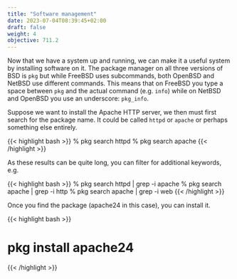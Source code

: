 ```yaml
---
title: "Software management"
date: 2023-07-04T08:39:45+02:00
draft: false
weight: 4
objective: 711.2
---
```

Now that we have a system up and running, we can make it a useful system by installing software on it.
The package manager on all three versions of BSD is `pkg` but while FreeBSD uses subcommands, both OpenBSD and NetBSD use different commands.
This means that on FreeBSD you type a space between `pkg` and the actual command (e.g. `info`) while on NetBSD and OpenBSD you use an underscore: `pkg_info`.

Suppose we want to install the Apache HTTP server, we then must first search for the package name.
It could be called `httpd` or `apache` or perhaps something else entirely.

{{< highlight bash >}}
% pkg search httpd
% pkg search apache
{{< /highlight >}}

As these results can be quite long, you can filter for additional keywords, e.g.

{{< highlight bash >}}
% pkg search httpd | grep -i apache
% pkg search apache | grep -i http
% pkg search apache | grep -i web
{{< /highlight >}}

Once you find the package (apache24 in this case), you can install it.

{{< highlight bash >}}
# pkg install apache24
{{< /highlight >}}
